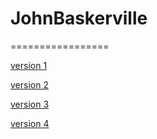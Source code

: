 # JohnBaskerville
=================

[version 1](https://orlamccarneyixd.github.io/JohnBaskerville/johnbaskerville_1.html)

[version 2](https://orlamccarneyixd.github.io/JohnBaskerville/johnbaskerville_2.html)

[version 3](https://orlamccarneyixd.github.io/JohnBaskerville/johnbaskerville_2.html)

[version 4](https://orlamccarneyixd.github.io/JohnBaskerville/johnbaskerville_4.html)
